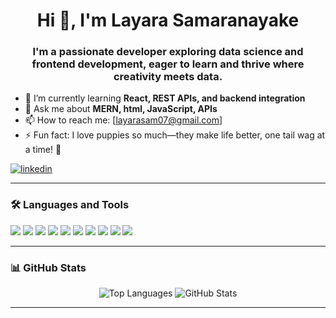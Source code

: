 <h1 align="center">Hi 👋, I'm Layara Samaranayake</h1>
<h3 align="center">I'm a passionate developer exploring data science and frontend development, eager to learn and thrive where creativity meets data.</h3>


- 🌱 I’m currently learning **React, REST APIs, and backend integration**
- 💬 Ask me about **MERN, html, JavaScript, APIs**
- 📫 How to reach me: [layarasam07@gmail.com]
- ⚡ Fun fact: I love puppies so much—they make life better, one tail wag at a time! 🐶


<p align="left">
  <a href="https://www.linkedin.com/in/layara-samaranayake-621a53268/" target="blank">
    <img align="center" src="https://img.shields.io/badge/LinkedIn-blue?style=flat-square&logo=linkedin&logoColor=white" alt="linkedin"/>
  </a>
</p>

---

### 🛠️ Languages and Tools

<p align="left">
  <img src="https://img.shields.io/badge/Java-ED8B00?style=for-the-badge&logo=java&logoColor=white"/>
  <img src="https://img.shields.io/badge/MySQL-005C84?style=for-the-badge&logo=mysql&logoColor=white"/>
  <img src="https://img.shields.io/badge/HTML5-E34F26?style=for-the-badge&logo=html5&logoColor=white"/>
  <img src="https://img.shields.io/badge/CSS3-1572B6?style=for-the-badge&logo=css3&logoColor=white"/>
  <img src="https://img.shields.io/badge/JavaScript-F7DF1E?style=for-the-badge&logo=javascript&logoColor=black"/>
  <img src="https://img.shields.io/badge/React-20232A?style=for-the-badge&logo=react&logoColor=61DAFB"/>
  <img src="https://img.shields.io/badge/API-FF6F00?style=for-the-badge&logo=apid&logoColor=white"/>
  <img src="https://img.shields.io/badge/Git-F05032?style=for-the-badge&logo=git&logoColor=white"/>
  <img src="https://img.shields.io/badge/GitHub-181717?style=for-the-badge&logo=github&logoColor=white"/>
  <img src="https://img.shields.io/badge/Eclipse-2C2255?style=for-the-badge&logo=eclipse&logoColor=white"/>
</p>

---

### 📊 GitHub Stats

<div align="center">
  <img src="https://github-readme-stats.vercel.app/api/top-langs/?username=layara-S&layout=compact&theme=dark" alt="Top Languages">
  <img src="https://github-readme-stats.vercel.app/api?username=layara-S&show_icons=true&theme=dark" alt="GitHub Stats">
</div>

---


